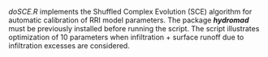 *doSCE.R* implements the Shuffled Complex Evolution (SCE) algorithm for automatic calibration of RRI model parameters. The package ***hydromad*** must be previously installed before running the script. The script illustrates optimization of 10 parameters when infiltration + surface runoff due to infiltration excesses are considered.
